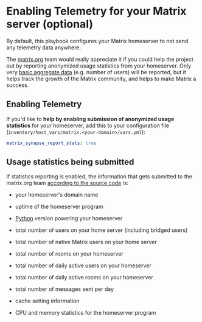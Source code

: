 # Enabling Telemetry for your Matrix server (optional)

By default, this playbook configures your Matrix homeserver to not send any telemetry data anywhere.

The [matrix.org](https://matrix.org) team would really appreciate it if you could help the project out by reporting
anonymized usage statistics from your homeserver. Only very [basic aggregate
data](#usage-statistics-being-submitted) (e.g. number of users) will be reported, but it helps track the
growth of the Matrix community, and helps to make Matrix a success.


## Enabling Telemetry

If you'd like to **help by enabling submission of anonymized usage statistics** for your homeserver, add this to your configuration file (`inventory/host_vars/matrix.<your-domain>/vars.yml`):

```yaml
matrix_synapse_report_stats: true
```


## Usage statistics being submitted

If statistics reporting is enabled, the information that gets submitted to the matrix.org team [according to the source code](https://github.com/matrix-org/synapse/blob/master/synapse/app/homeserver.py) is:

- your homeserver's domain name

- uptime of the homeserver program

- [Python](https://www.python.org/) version powering your homeserver

- total number of users on your home server (including bridged users)

- total number of native Matrix users on your home server

- total number of rooms on your homeserver

- total number of daily active users on your homeserver

- total number of daily active rooms on your homeserver

- total number of messages sent per day

- cache setting information

- CPU and memory statistics for the homeserver program
